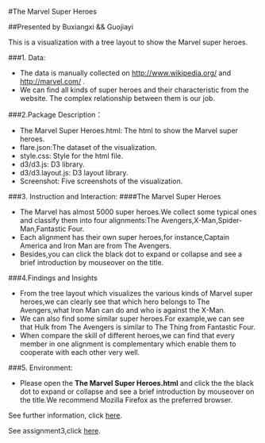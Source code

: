 #The Marvel Super Heroes

##Presented by Buxiangxi && Guojiayi

This is a visualization with a tree layout to show the Marvel super heroes.

###1. Data:
+ The data is manually collected on http://www.wikipedia.org/ and http://marvel.com/ .
+ We can find all kinds of super heroes and their characteristic from the website. The complex relationship between them is our job.

###2.Package Description：
+ The Marvel Super Heroes.html: The html to show the Marvel super heroes.
+ flare.json:The dataset of the visualization.
+ style.css: Style for the html file.
+ d3/d3.js: D3 library.
+ d3/d3.layout.js: D3 layout library.
+ Screenshot: Five screenshots of the visualization.

###3. Instruction and Interaction:
####The Marvel Super Heroes
+ The Marvel has almost 5000 super heroes.We collect some typical ones and classify them into four alignments:The Avengers,X-Man,Spider-Man,Fantastic Four.
+ Each alignment has their own super heroes,for instance,Captain America and Iron Man are from The Avengers.      
+ Besides,you can click the black dot to expand or collapse and see a brief introduction by mouseover on the title.

###4.Findings and Insights
+ From the tree layout which visualizes the various kinds of Marvel super heroes,we can clearly see that which hero belongs to The Avengers,what Iron Man can do and who is against the X-Man.
+ We can also find some similar super heroes.For example,we can see that Hulk from The Avengers is similar to The Thing from Fantastic Four.
+ When compare the skill of different heroes,we can find that every member in one alignment is complementary which enable them to cooperate with each other very well.

###5. Environment:
+ Please open the **The Marvel Super Heroes.html** and click the the black dot to expand or collapse and see a brief introduction by mouseover on the title.We recommend Mozilla Firefox as the preferred browser.

See further information, click [here](http://211.147.15.14/UCAS_14_Fall/index.php/Guojiayi_Buxiangxi_A2).

See assignment3,click [here](http://211.147.15.14/UCAS_14_Fall/index.php?title=Guojiayi_buxiangxi_A3&action=edit&redlink=1).